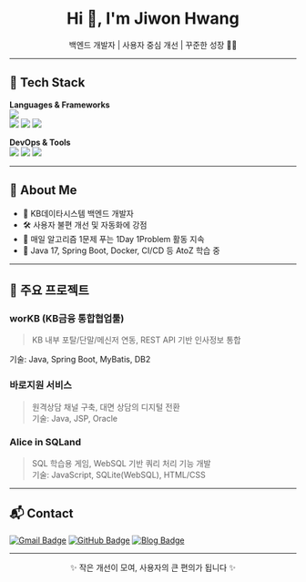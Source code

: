 <h1 align="center">Hi 👋, I'm Jiwon Hwang</h1>
<p align="center">
  백엔드 개발자 | 사용자 중심 개선 | 꾸준한 성장 🧗‍♂️
</p>

---

## 🔧 Tech Stack

**Languages & Frameworks**  
<img src="https://img.shields.io/badge/Java-007396?style=flat&logo=java&logoColor=white"/>  
<img src="https://img.shields.io/badge/SpringBoot-6DB33F?style=flat&logo=springboot&logoColor=white"/>
<img src="https://img.shields.io/badge/Python-3776AB?style=flat&logo=python&logoColor=white"/>
<img src="https://img.shields.io/badge/Django-092E20?style=flat&logo=django&logoColor=white"/>

**DevOps & Tools**  
<img src="https://img.shields.io/badge/Docker-2496ED?style=flat&logo=docker&logoColor=white"/>
<img src="https://img.shields.io/badge/AWS-232F3E?style=flat&logo=amazonaws&logoColor=white"/>
<img src="https://img.shields.io/badge/GitHub_Actions-2088FF?style=flat&logo=githubactions&logoColor=white"/>

---

## 🧠 About Me

- 💼 KB데이타시스템 백엔드 개발자
- 🛠 사용자 불편 개선 및 자동화에 강점
- 🔄 매일 알고리즘 1문제 푸는 1Day 1Problem 활동 지속
- 🌱 Java 17, Spring Boot, Docker, CI/CD 등 AtoZ 학습 중

---

## 📁 주요 프로젝트

### worKB (KB금융 통합협업툴)
> KB 내부 포탈/단말/메신저 연동, REST API 기반 인사정보 통합
>  
기술: Java, Spring Boot, MyBatis, DB2

### 바로지원 서비스
> 원격상담 채널 구축, 대면 상담의 디지털 전환  
기술: Java, JSP, Oracle

### Alice in SQLand
> SQL 학습용 게임, WebSQL 기반 쿼리 처리 기능 개발  
기술: JavaScript, SQLite(WebSQL), HTML/CSS

---

## 📬 Contact

[![Gmail Badge](https://img.shields.io/badge/ediblepotato@gmail.com-D14836?style=flat&logo=gmail&logoColor=white)](mailto:ediblepotato@gmail.com)
[![GitHub Badge](https://img.shields.io/badge/WonHwang-181717?style=flat&logo=github&logoColor=white)](https://github.com/WonHwang)
[![Blog Badge](https://img.shields.io/badge/Tistory-Blog-orange)](https://ediblepotato.tistory.com)

---

<p align="center">
  ✨ 작은 개선이 모여, 사용자의 큰 편의가 됩니다 ✨
</p>
